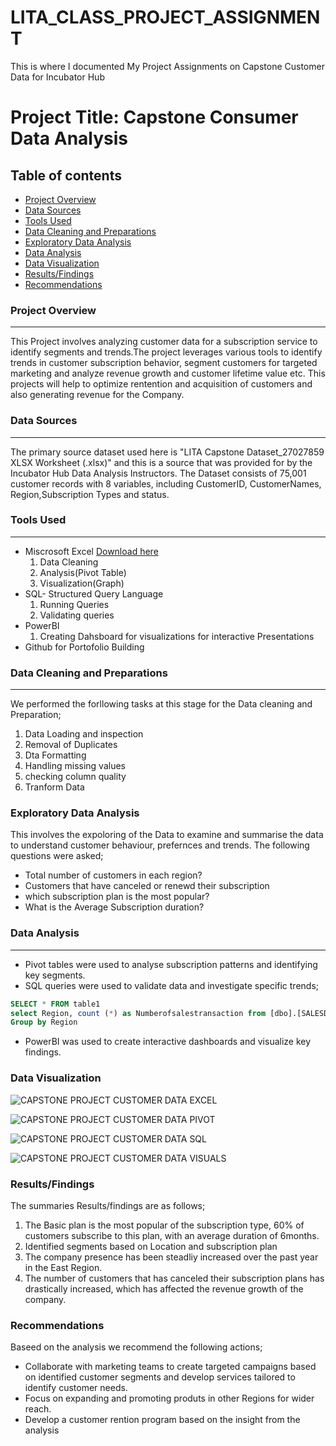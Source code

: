 # LITA_CLASS_PROJECT_ASSIGNMENT
This is where I documented My Project Assignments on Capstone Customer Data for Incubator Hub

# Project Title: Capstone Consumer Data Analysis

## Table of contents
- [Project Overview](#project-overview)
- [Data Sources](#data-sources)
- [Tools Used](#tools-used)
- [Data Cleaning and Preparations](#data-cleaning-and-preparations)
- [Exploratory Data Analysis](#exploratory-data-analysis)
- [Data Analysis](#data-analysis)
- [Data Visualization](#data-visualization)
- [Results/Findings](#resultsfindings)
- [Recommendations](#recommendations)


### Project Overview
----
This Project involves analyzing customer data for a subscription service to identify segments and trends.The project leverages various tools to identify trends in customer subscription behavior, segment customers for targeted marketing and analyze revenue growth and customer lifetime value etc. This projects will help to optimize rentention and acquisition of customers and also generating revenue for the Company.

### Data Sources
----
The primary source dataset used here is "LITA Capstone Dataset_27027859 XLSX Worksheet (.xlsx)" and this is a source that was provided for by the Incubator Hub Data Analysis Instructors. The Dataset consists of 75,001 customer records with 8 variables, including CustomerID, CustomerNames, Region,Subscription Types and status.

### Tools Used
----
- Miscrosoft Excel [Download here](https://microsoft.com)
   1. Data Cleaning
   2. Analysis(Pivot Table)
   3. Visualization(Graph)
- SQL- Structured Query Language
   1. Running Queries
   2. Validating queries
- PowerBI
   1. Creating Dahsboard for visualizations for interactive Presentations
- Github for Portofolio Building

### Data Cleaning and Preparations
-----
We performed the forllowing tasks at this stage for the Data cleaning and Preparation;
   1. Data Loading and inspection
   2. Removal of Duplicates
   3. Dta Formatting
   4. Handling missing values
   5. checking column quality
   6. Tranform Data

### Exploratory Data Analysis
This involves the expoloring of the Data to examine and summarise the data to understand customer behaviour, prefernces and trends. The following questions were asked;
- Total number of customers in each region?
- Customers that have canceled or renewd their subscription
- which subscription plan is the most popular?
- What is the Average Subscription duration?

### Data Analysis
-----
- Pivot tables were used to analyse subscription patterns and identifying key segments.
- SQL queries were used to validate data and investigate specific trends;
```SQL
SELECT * FROM table1
select Region, count (*) as Numberofsalestransaction from [dbo].[SALESDATACAPSTONE]
Group by Region
```
- PowerBI was used to create interactive dashboards and visualize key findings.
  
### Data Visualization
![CAPSTONE PROJECT CUSTOMER DATA EXCEL](https://github.com/user-attachments/assets/fcc7c37e-e5f6-47b1-bf99-1cf97cc0ac12)

![CAPSTONE PROJECT CUSTOMER DATA PIVOT](https://github.com/user-attachments/assets/5a5b4841-48d0-4a26-9de3-db97582d72a2)

![CAPSTONE PROJECT CUSTOMER DATA SQL](https://github.com/user-attachments/assets/70542b31-70aa-48a1-84bb-bdb8503412e4)

![CAPSTONE PROJECT CUSTOMER DATA VISUALS](https://github.com/user-attachments/assets/2b513f50-3020-4988-9beb-c7c74e957372)


### Results/Findings
The summaries Results/findings are as follows;
1. The Basic plan is the most popular of the subscription type, 60% of customers subscribe to this plan, with an average duration of 6months.
2. Identified segments based on Location and subscription plan
3. The company presence has been steadliy increased over the past year in the East Region.
4. The number of customers that has canceled their subscription plans has drastically increased, which has affected the revenue growth of the company.

### Recommendations
Baseed on the analysis we recommend the following actions;
- Collaborate with marketing teams to create targeted campaigns based on identified customer segments and develop services tailored to identify customer needs.
- Focus on expanding and promoting produts in other Regions for wider reach.
- Develop a customer rention program based on the insight from the analysis





